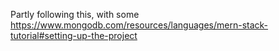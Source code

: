Partly following this, with some
https://www.mongodb.com/resources/languages/mern-stack-tutorial#setting-up-the-project
